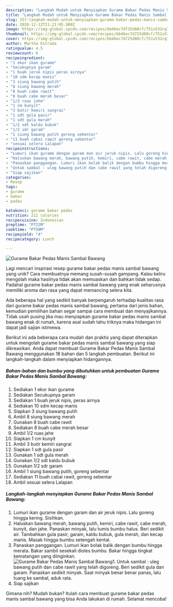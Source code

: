 ```yaml
---
description: "Langkah Mudah untuk Menyiapkan Gurame Bakar Pedas Manis Sambal Bawang, Menggugah Selera"
title: "Langkah Mudah untuk Menyiapkan Gurame Bakar Pedas Manis Sambal Bawang, Menggugah Selera"
slug: 257-langkah-mudah-untuk-menyiapkan-gurame-bakar-pedas-manis-sambal-bawang-menggugah-selera
date: 2020-12-12T21:21:05.908Z
image: https://img-global.cpcdn.com/recipes/bb46ec7d725d88cf/751x532cq70/gurame-bakar-pedas-manis-sambal-bawang-foto-resep-utama.jpg
thumbnail: https://img-global.cpcdn.com/recipes/bb46ec7d725d88cf/751x532cq70/gurame-bakar-pedas-manis-sambal-bawang-foto-resep-utama.jpg
cover: https://img-global.cpcdn.com/recipes/bb46ec7d725d88cf/751x532cq70/gurame-bakar-pedas-manis-sambal-bawang-foto-resep-utama.jpg
author: Martha Estrada
ratingvalue: 4.5
reviewcount: 6
recipeingredient:
- "1 ekor ikan gurame"
- "Secukupnya garam"
- "1 buah jeruk nipis peras airnya"
- "10 sdm kecap manis"
- "3 siung bawang putih"
- "8 siung bawang merah"
- "8 buah cabe rawit"
- "8 buah cabe merah besar"
- "1/2 ruas jahe"
- "1 cm kunyit"
- "3 butir kemiri sangrai"
- "1 sdt gula pasir"
- "1 sdt gula merah"
- "1/2 sdt kaldu bubuk"
- "1/2 sdr garam"
- "1 siung bawang putih goreng sebentar"
- "11 buah cabai rawit goreng sebentar"
- "sesuai selera Lalapan"
recipeinstructions:
- "Lumuri ikan gurame dengan garam dan air jeruk nipis. Lalu goreng hingga kering. Sisihkan."
- "Haluskan bawang merah, bawang putih, kemiri, cabe rawit, cabe merah, kunyit, dan jahe. Panaskan minyak, lalu tumis bumbu halus. Beri sedikit air. Tambahkan gula pasir, garam, kaldu bubuk, gula merah, dan kecap manis. Masak hingga bumbu setengah kental."
- "Panaskan panggangan. Lumuri ikan bolak balik dengan bumbu hingga merata. Bakar sambil sesekali dioles bumbu. Bakar hingga tingkat kematangan yang diinginkan."
- "Untuk sambal : uleg bawang putih dan cabe rawit yang telah digoreng. Beri sedikit gula dan garam. Panaskan sedikit minyak. Saat minyak benar benar panas, lalu tuang ke sambal, aduk rata."
- "Siap sajikan"
categories:
- Resep
tags:
- gurame
- bakar
- pedas

katakunci: gurame bakar pedas 
nutrition: 211 calories
recipecuisine: Indonesian
preptime: "PT22M"
cooktime: "PT50M"
recipeyield: "4"
recipecategory: Lunch

---
```



![Gurame Bakar Pedas Manis Sambal Bawang](https://img-global.cpcdn.com/recipes/bb46ec7d725d88cf/751x532cq70/gurame-bakar-pedas-manis-sambal-bawang-foto-resep-utama.jpg)

Lagi mencari inspirasi resep gurame bakar pedas manis sambal bawang yang unik? Cara membuatnya memang susah-susah gampang. Kalau keliru mengolah maka hasilnya tidak akan memuaskan dan bahkan tidak sedap. Padahal gurame bakar pedas manis sambal bawang yang enak seharusnya memiliki aroma dan rasa yang dapat memancing selera kita.



Ada beberapa hal yang sedikit banyak berpengaruh terhadap kualitas rasa dari gurame bakar pedas manis sambal bawang, pertama dari jenis bahan, kemudian pemilihan bahan segar sampai cara membuat dan menyajikannya. Tidak usah pusing jika mau menyiapkan gurame bakar pedas manis sambal bawang enak di rumah, karena asal sudah tahu triknya maka hidangan ini dapat jadi sajian istimewa.


Berikut ini ada beberapa cara mudah dan praktis yang dapat diterapkan untuk mengolah gurame bakar pedas manis sambal bawang yang siap dikreasikan. Anda dapat membuat Gurame Bakar Pedas Manis Sambal Bawang menggunakan 18 bahan dan 5 langkah pembuatan. Berikut ini langkah-langkah dalam menyiapkan hidangannya.

<!--inarticleads1-->

##### Bahan-bahan dan bumbu yang dibutuhkan untuk pembuatan Gurame Bakar Pedas Manis Sambal Bawang:

1. Sediakan 1 ekor ikan gurame
1. Sediakan Secukupnya garam
1. Sediakan 1 buah jeruk nipis, peras airnya
1. Sediakan 10 sdm kecap manis
1. Siapkan 3 siung bawang putih
1. Ambil 8 siung bawang merah
1. Gunakan 8 buah cabe rawit
1. Sediakan 8 buah cabe merah besar
1. Ambil 1/2 ruas jahe
1. Siapkan 1 cm kunyit
1. Ambil 3 butir kemiri sangrai
1. Siapkan 1 sdt gula pasir
1. Gunakan 1 sdt gula merah
1. Gunakan 1/2 sdt kaldu bubuk
1. Gunakan 1/2 sdr garam
1. Ambil 1 siung bawang putih, goreng sebentar
1. Sediakan 11 buah cabai rawit, goreng sebentar
1. Ambil sesuai selera Lalapan




<!--inarticleads2-->

##### Langkah-langkah menyiapkan Gurame Bakar Pedas Manis Sambal Bawang:

1. Lumuri ikan gurame dengan garam dan air jeruk nipis. Lalu goreng hingga kering. Sisihkan.
1. Haluskan bawang merah, bawang putih, kemiri, cabe rawit, cabe merah, kunyit, dan jahe. Panaskan minyak, lalu tumis bumbu halus. Beri sedikit air. Tambahkan gula pasir, garam, kaldu bubuk, gula merah, dan kecap manis. Masak hingga bumbu setengah kental.
1. Panaskan panggangan. Lumuri ikan bolak balik dengan bumbu hingga merata. Bakar sambil sesekali dioles bumbu. Bakar hingga tingkat kematangan yang diinginkan.
<img src="//assets-global.cpcdn.com/assets/icons/button_play-2c75c40dde080a61004c1f40b05d8f140eaff45d7e9e6481dc71c63d2e7c4909.png" alt="Gurame Bakar Pedas Manis Sambal Bawang">1. Untuk sambal : uleg bawang putih dan cabe rawit yang telah digoreng. Beri sedikit gula dan garam. Panaskan sedikit minyak. Saat minyak benar benar panas, lalu tuang ke sambal, aduk rata.
1. Siap sajikan




Gimana nih? Mudah bukan? Itulah cara membuat gurame bakar pedas manis sambal bawang yang bisa Anda lakukan di rumah. Selamat mencoba!
